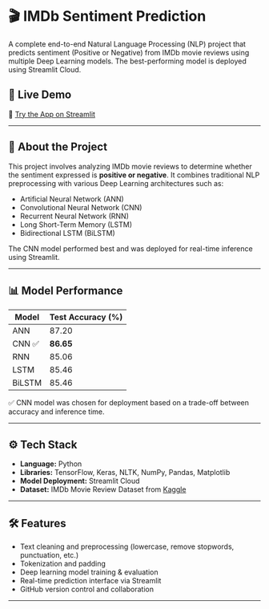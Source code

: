 # 🎬 IMDb Sentiment Prediction

A complete end-to-end Natural Language Processing (NLP) project that predicts sentiment (Positive or Negative) from IMDb movie reviews using multiple Deep Learning models. The best-performing model is deployed using Streamlit Cloud.

## 🚀 Live Demo

🔗 [Try the App on Streamlit](https://imdbprediction.streamlit.app)  

---

## 📌 About the Project

This project involves analyzing IMDb movie reviews to determine whether the sentiment expressed is **positive or negative**. It combines traditional NLP preprocessing with various Deep Learning architectures such as:

- Artificial Neural Network (ANN)
- Convolutional Neural Network (CNN)
- Recurrent Neural Network (RNN)
- Long Short-Term Memory (LSTM)
- Bidirectional LSTM (BiLSTM)

The CNN model performed best and was deployed for real-time inference using Streamlit.

---

## 📊 Model Performance

| Model   | Test Accuracy (%) |
|---------|-------------------|
| ANN     | 87.20             |
| CNN ✅  | **86.65**         |
| RNN     | 85.06             |
| LSTM    | 85.46             |
| BiLSTM  | 85.46             |

✅ CNN model was chosen for deployment based on a trade-off between accuracy and inference time.

---

## ⚙️ Tech Stack

- **Language:** Python
- **Libraries:** TensorFlow, Keras, NLTK, NumPy, Pandas, Matplotlib
- **Model Deployment:** Streamlit Cloud
- **Dataset:** IMDb Movie Review Dataset from [Kaggle](https://www.kaggle.com/datasets/lakshmi25npathi/imdb-dataset-of-50k-movie-reviews)

---

## 🛠 Features

- Text cleaning and preprocessing (lowercase, remove stopwords, punctuation, etc.)
- Tokenization and padding
- Deep learning model training & evaluation
- Real-time prediction interface via Streamlit
- GitHub version control and collaboration

---


